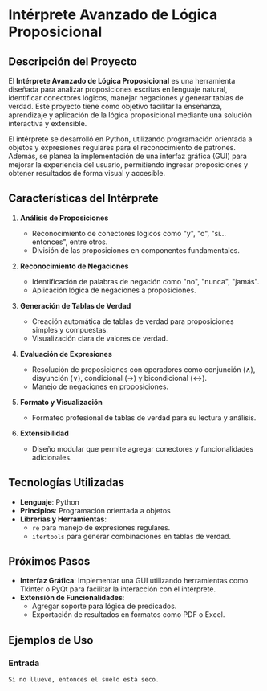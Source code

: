 # Intérprete Avanzado de Lógica Proposicional

## Descripción del Proyecto

El **Intérprete Avanzado de Lógica Proposicional** es una herramienta diseñada para analizar proposiciones escritas en lenguaje natural, identificar conectores lógicos, manejar negaciones y generar tablas de verdad. Este proyecto tiene como objetivo facilitar la enseñanza, aprendizaje y aplicación de la lógica proposicional mediante una solución interactiva y extensible.

El intérprete se desarrolló en Python, utilizando programación orientada a objetos y expresiones regulares para el reconocimiento de patrones. Además, se planea la implementación de una interfaz gráfica (GUI) para mejorar la experiencia del usuario, permitiendo ingresar proposiciones y obtener resultados de forma visual y accesible.

## Características del Intérprete

1. **Análisis de Proposiciones**
   - Reconocimiento de conectores lógicos como "y", "o", "si... entonces", entre otros.
   - División de las proposiciones en componentes fundamentales.

2. **Reconocimiento de Negaciones**
   - Identificación de palabras de negación como "no", "nunca", "jamás".
   - Aplicación lógica de negaciones a proposiciones.

3. **Generación de Tablas de Verdad**
   - Creación automática de tablas de verdad para proposiciones simples y compuestas.
   - Visualización clara de valores de verdad.

4. **Evaluación de Expresiones**
   - Resolución de proposiciones con operadores como conjunción (∧), disyunción (∨), condicional (→) y bicondicional (↔).
   - Manejo de negaciones en proposiciones.

5. **Formato y Visualización**
   - Formateo profesional de tablas de verdad para su lectura y análisis.

6. **Extensibilidad**
   - Diseño modular que permite agregar conectores y funcionalidades adicionales.

## Tecnologías Utilizadas

- **Lenguaje**: Python
- **Principios**: Programación orientada a objetos
- **Librerías y Herramientas**:
  - `re` para manejo de expresiones regulares.
  - `itertools` para generar combinaciones en tablas de verdad.

## Próximos Pasos

- **Interfaz Gráfica**: Implementar una GUI utilizando herramientas como Tkinter o PyQt para facilitar la interacción con el intérprete.
- **Extensión de Funcionalidades**:
  - Agregar soporte para lógica de predicados.
  - Exportación de resultados en formatos como PDF o Excel.

## Ejemplos de Uso

### Entrada
```plaintext
Si no llueve, entonces el suelo está seco.
